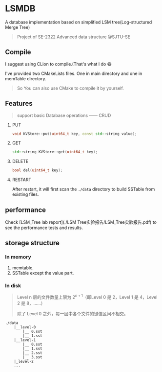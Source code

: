 # LSMDB
A database implementation based on simplified LSM tree(Log-structured Merge Tree)
> Project of SE-2322 Advanced data structure
> @SJTU-SE

## Compile

I suggest using CLion to compile.(That's what I do​ :smile:

I've provided two CMakeLists files. One in main directory and one in memTable directory.

> So You can also use CMake to compile it by yourself.

## Features

> support basic Database operations —— CRUD

1. PUT

   ```c++
   void KVStore::put(uint64_t key, const std::string value);
   ```

   

2. GET

   ```c++
   std::string KVStore::get(uint64_t key);
   ```

   

3. DELETE

   ```c++
   bool del(uint64_t key);
   ```

4. RESTART

   After restart, it will first scan the `./data` directory to build SSTable from existing files.

## performance

Check [LSM_Tree lab report](./LSM Tree实验报告/LSM_Tree实验报告.pdf) to see the performance tests and results.

## storage structure

### In memory

1. memtable.
2. SSTable except the value part.

### In disk

> Level n 层的文件数量上限为 $2^{n+1}$（即Level 0 是 2，Level 1 是 4，Level 2 是 8，……）
>
> 除了 Level 0 之外，每一层中各个文件的键值区间不相交。

```
./data
	|__level-0
		|__ 0.sst
		|__ 1.sst
	|__level-1
		|__ 0.sst
		|__ 1.sst
		|__ 2.sst
		|__ 3.sst
	|_level-2
	...
```

